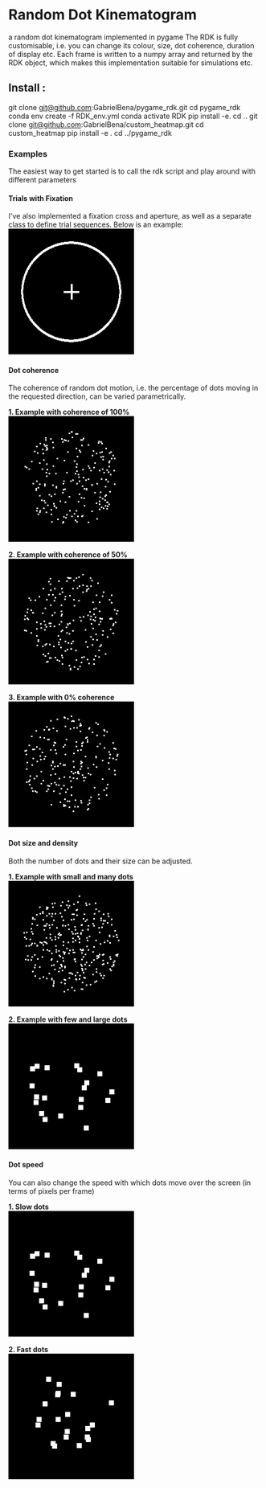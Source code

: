 # Random Dot Kinematogram
a random dot kinematogram implemented in pygame
The RDK is fully customisable, i.e. you can change its colour, size, dot coherence, duration of display etc.
Each frame is written to a numpy array and returned by the RDK object, which makes this implementation
suitable for simulations etc.  

## Install : 

git clone git@github.com:GabrielBena/pygame_rdk.git
cd pygame_rdk
conda env create -f RDK_env.yml
conda activate RDK
pip install -e.
cd ..
git clone git@github.com:GabrielBena/custom_heatmap.git
cd custom_heatmap
pip install -e .
cd ../pygame_rdk


### Examples
The easiest way to get started is to call the rdk script and play around with different parameters

#### Trials with Fixation
I've also implemented a fixation cross and aperture, as well as a separate class to define trial sequences.
Below is an example:  
![trialseq](gifs/example_trial.gif)

#### Dot coherence
The coherence of random dot motion, i.e. the percentage of dots moving in the
requested direction, can be varied parametrically.  

**1. Example with coherence of 100%**  
![coher100](gifs/coherence100pcnt.gif)  

**2. Example with coherence of 50%**     
![coher100](gifs/coherence50pcnt.gif)  

**3. Example with 0% coherence**  
![coher100](gifs/coherence0pcnt.gif)


#### Dot size and density
Both the number of dots and their size can be adjusted.

**1. Example with small and many dots**   
![smallandmany](gifs/smallandmany.gif)

**2. Example with few and large dots**    
![fewandlarge](gifs/largeandfew.gif)  

#### Dot speed
You can also change the speed with which dots move over the screen (in terms of pixels per frame)  

**1. Slow dots**  
![fewandlarge](gifs/largeandfew.gif)  

**2. Fast dots**   
![fewandlargefast](gifs/largeandfew_fast.gif)  
